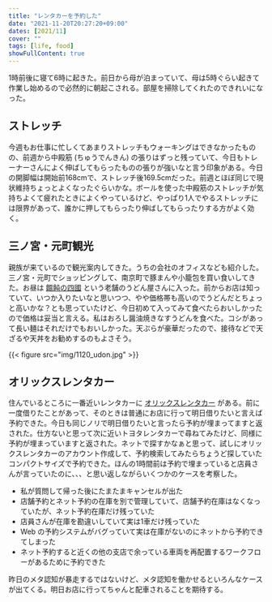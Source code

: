 ```yaml
---
title: "レンタカーを予約した"
date: "2021-11-20T20:27:20+09:00"
dates: [2021/11]
cover: ""
tags: [life, food]
showFullContent: true
---
```


1時前後に寝て6時に起きた。前日から母が泊まっていて、母は5時ぐらい起きて作業し始めるので必然的に朝起こされる。部屋を掃除してくれたのできれいになった。

## ストレッチ

今週もお仕事に忙しくてあまりストレッチもウォーキングはできなかったものの、前週から中殿筋 (ちゅうでんきん) の張りはずっと残っていて、今日もトレーナーさんによく伸ばしてもらったものの張りが強いなと言う印象がある。今日の開脚幅は開始前168cmで、ストレッチ後169.5cmだった。前週とほぼ同じで現状維持ちょっとよくなったぐらいかな。ボールを使った中殿筋のストレッチが気持ちよくて疲れたときによくやっているけど、やっぱり1人でやるストレッチには限界があって、誰かに押してもらったり伸ばしてもらったりする方がよく効く。

## 三ノ宮・元町観光

親族が来ているので観光案内してきた。うちの会社のオフィスなども紹介した。三ノ宮・元町でショッピングして、南京町で豚まんや小籠包を買い食いしてきた。お昼は [饂飩の四國](https://www.udonnoshikoku.com/) という老舗のうどん屋さんに入った。前からお店は知っていて、いつか入りたいなと思いつつ、やや価格帯も高いのでうどんだとちょっと高いかな？とも思っていたけど、今日初めて入ってみて食べたらおいしかったので価格は妥当と言える。私はおろし醤油焼きなすうどんを食べた。コシがあって長い麺はそれだけでもおいしかった。天ぷらが豪華だったので、接待などで天ざるや天丼をお勧めするのもよさそう。

{{< figure src="img/1120_udon.jpg" >}}

## オリックスレンタカー

住んでいるところに一番近いレンタカーに [オリックスレンタカー](https://car.orix.co.jp/) がある。前に一度借りたことがあって、そのときは普通にお店に行って明日借りたいと言えば予約できた。今日も同じノリで明日借りたいと言ったら予約が埋まってますと返された。仕方ないと思って次に近いトヨタレンタカーで尋ねてみたけど、同様に予約が埋まっていますと返された。ネットで探すかなぁと思って、試しにオリックスレンタカーのアカウント作成して、予約検索してみたらちょうど探していたコンパクトサイズで予約できた。ほんの1時間前は予約で埋まっていると店員さんが言っていたのに、、、と思い返しながらいくつかのケースを考察した。

* 私が質問して帰った後にたまたまキャンセルが出た
* 店舗予約とネット予約の在庫を別で管理していて、店舗予約在庫はなくなっていたが、ネット予約在庫だけ残っていた
* 店員さんが在庫を勘違いしていて実は1車だけ残っていた
* Web の予約システムがバグっていて実は在庫がないのにネットから予約できてしまった
* ネット予約すると近くの他の支店で余っている車両を再配置するワークフローがあるために予約できた

昨日のメタ認知が暴走するではないけど、メタ認知を働かせるといろんなケースが出てくる。明日お店に行ってちゃんと配車されることを期待する。
